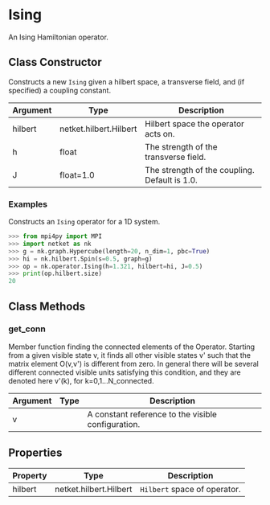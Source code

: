 # Ising
An Ising Hamiltonian operator.

## Class Constructor
Constructs a new ``Ising`` given a hilbert space, a transverse field,
and (if specified) a coupling constant.

|Argument|         Type         |                 Description                 |
|--------|----------------------|---------------------------------------------|
|hilbert |netket.hilbert.Hilbert|Hilbert space the operator acts on.          |
|h       |float                 |The strength of the transverse field.        |
|J       |float=1.0             |The strength of the coupling. Default is 1.0.|

### Examples
Constructs an ``Ising`` operator for a 1D system.

```python
>>> from mpi4py import MPI
>>> import netket as nk
>>> g = nk.graph.Hypercube(length=20, n_dim=1, pbc=True)
>>> hi = nk.hilbert.Spin(s=0.5, graph=g)
>>> op = nk.operator.Ising(h=1.321, hilbert=hi, J=0.5)
>>> print(op.hilbert.size)
20

```



## Class Methods 
### get_conn
Member function finding the connected elements of the Operator. Starting
from a given visible state v, it finds all other visible states v' such 
that the matrix element O(v,v') is different from zero. In general there
will be several different connected visible units satisfying this 
condition, and they are denoted here v'(k), for k=0,1...N_connected.

|Argument|Type|                   Description                    |
|--------|----|--------------------------------------------------|
|v       |    |A constant reference to the visible configuration.|

## Properties
|Property|         Type         |          Description          |
|--------|----------------------|-------------------------------|
|hilbert |netket.hilbert.Hilbert| ``Hilbert`` space of operator.|

